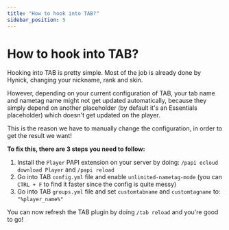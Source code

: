 ```yaml
---
title: "How to hook into TAB?"
sidebar_position: 5
---
```


# How to hook into TAB?
Hooking into TAB is pretty simple. Most of the job is already done by Hynick, changing your nickname, rank and skin.

However, depending on your current configuration of TAB, your tab name and nametag name might not get updated automatically, because they simply depend on another placeholder (by default it's an Essentials placeholder) which doesn't get updated on the player.

This is the reason we have to manually change the configuration, in order to get the result we want!

**To fix this, there are 3 steps you need to follow:**
1. Install the `Player` PAPI extension on your server by doing: `/papi ecloud download Player` and `/papi reload`
2. Go into TAB `config.yml` file and enable `unlimited-nametag-mode` (you can `CTRL + F` to find it faster since the config is quite messy)
3. Go into TAB `groups.yml` file and set `customtabname` and `customtagname` to: `"%player_name%"`

You can now refresh the TAB plugin by doing `/tab reload` and you're good to go!
